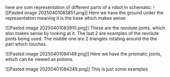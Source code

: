 here are som representation of different parts of a robot in schematic:
![[Pasted image 20250401083851.png]]
Here we have the ground under the representation meaning it is the base which makes sense


![[Pasted image 20250401083910.png]]
These are the revolute joints, which also makes sense by looking at it. The last 2 are examples of the revolute joints being used. The middle one are 2 triangles rotating around the the part which touches. 

![[Pasted image 20250401084149.png]]
Here we have the prismatic joints, which can be viewed as pistons.


![[Pasted image 20250401084249.png]]
This is just some examples
